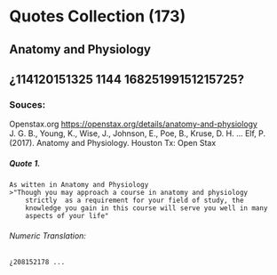 # Quotes Collection (173)
## Anatomy and Physiology
## ¿114120151325 1144 16825199151215725?

### Souces:
Openstax.org https://openstax.org/details/anatomy-and-physiology  
J. G. B., Young, K., Wise, J., Johnson, E., Poe, B., 
	Kruse, D. H. ... Elf, P.(2017). Anatomy and Physiology.
	Houston Tx: Open Stax

##### Quote 1. 

	As witten in Anatomy and Physiology
	>"Though you may approach a course in anatomy and physiology 
		strictly  as a requirement for your field of study, the 
		knowledge you gain in this course will serve you well in many 
		aspects of your life"
######	Numeric Translation:
	¿208152178 ...
